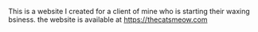 This is a website I created for a client of mine who is starting their waxing bsiness. the website is available at https://thecatsmeow.com
